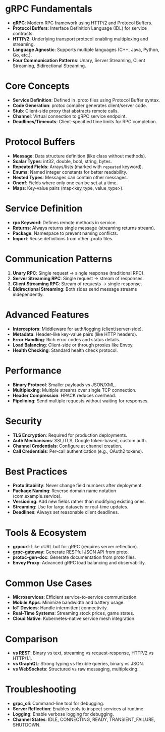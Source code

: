 # gRPC Fundamentals
- **gRPC**: Modern RPC framework using HTTP/2 and Protocol Buffers.
- **Protocol Buffers**: Interface Definition Language (IDL) for service contracts.
- **HTTP/2**: Underlying transport protocol enabling multiplexing and streaming.
- **Language Agnostic**: Supports multiple languages (C++, Java, Python, Go, etc.).
- **Four Communication Patterns**: Unary, Server Streaming, Client Streaming, Bidirectional Streaming.

# Core Concepts
- **Service Definition**: Defined in .proto files using Protocol Buffer syntax.
- **Code Generation**: protoc compiler generates client/server code.
- **Stub**: Client-side proxy that abstracts remote calls.
- **Channel**: Virtual connection to gRPC service endpoint.
- **Deadlines/Timeouts**: Client-specified time limits for RPC completion.

# Protocol Buffers
- **Message**: Data structure definition (like class without methods).
- **Scalar Types**: int32, double, bool, string, bytes.
- **Repeated Fields**: Arrays/lists (marked with `repeated` keyword).
- **Enums**: Named integer constants for better readability.
- **Nested Types**: Messages can contain other messages.
- **Oneof**: Fields where only one can be set at a time.
- **Maps**: Key-value pairs (map<key_type, value_type>).

# Service Definition
- **rpc Keyword**: Defines remote methods in service.
- **Returns**: Always returns single message (streaming returns stream).
- **Package**: Namespace to prevent naming conflicts.
- **Import**: Reuse definitions from other .proto files.

# Communication Patterns
1. **Unary RPC**: Single request → single response (traditional RPC).
2. **Server Streaming RPC**: Single request → stream of responses.
3. **Client Streaming RPC**: Stream of requests → single response.
4. **Bidirectional Streaming**: Both sides send message streams independently.

# Advanced Features
- **Interceptors**: Middleware for auth/logging (client/server-side).
- **Metadata**: Header-like key-value pairs (like HTTP headers).
- **Error Handling**: Rich error codes and status details.
- **Load Balancing**: Client-side or through proxies like Envoy.
- **Health Checking**: Standard health check protocol.

# Performance
- **Binary Protocol**: Smaller payloads vs JSON/XML.
- **Multiplexing**: Multiple streams over single TCP connection.
- **Header Compression**: HPACK reduces overhead.
- **Pipelining**: Send multiple requests without waiting for responses.

# Security
- **TLS Encryption**: Required for production deployments.
- **Auth Mechanisms**: SSL/TLS, Google token-based, custom auth.
- **Channel Credentials**: Configure at channel creation.
- **Call Credentials**: Per-call authentication (e.g., OAuth2 tokens).

# Best Practices
- **Proto Stability**: Never change field numbers after deployment.
- **Package Naming**: Reverse domain name notation (com.example.service).
- **Versioning**: Add new fields rather than modifying existing ones.
- **Streaming**: Use for large datasets or real-time updates.
- **Deadlines**: Always set reasonable client deadlines.

# Tools & Ecosystem
- **grpcurl**: Like cURL but for gRPC (requires server reflection).
- **grpc-gateway**: Generate RESTful JSON API from proto.
- **protoc-gen-doc**: Generate documentation from proto files.
- **Envoy Proxy**: Advanced gRPC load balancing and observability.

# Common Use Cases
- **Microservices**: Efficient service-to-service communication.
- **Mobile Apps**: Minimize bandwidth and battery usage.
- **IoT Devices**: Handle intermittent connectivity.
- **Real-Time Systems**: Streaming stock prices, game states.
- **Cloud Native**: Kubernetes-native service mesh integration.

# Comparison
- **vs REST**: Binary vs text, streaming vs request-response, HTTP/2 vs HTTP/1.1.
- **vs GraphQL**: Strong typing vs flexible queries, binary vs JSON.
- **vs WebSockets**: Structured vs raw messaging, multiplexing.

# Troubleshooting
- **grpc_cli**: Command-line tool for debugging.
- **Server Reflection**: Enables tools to inspect services at runtime.
- **Logging**: Enable verbose logging for debugging.
- **Channel States**: IDLE, CONNECTING, READY, TRANSIENT_FAILURE, SHUTDOWN.
